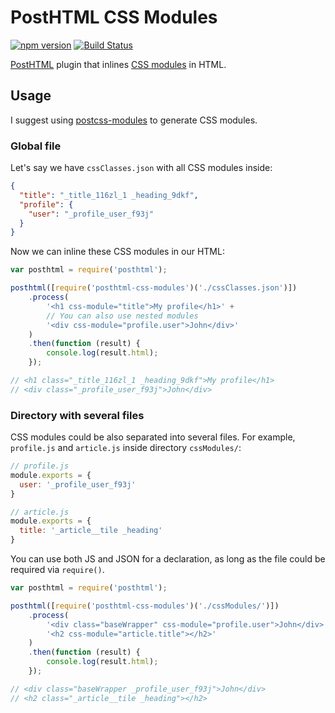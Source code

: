 # PostHTML CSS Modules
[![npm version](https://badge.fury.io/js/posthtml-css-modules.svg)](http://badge.fury.io/js/posthtml-css-modules)
[![Build Status](https://travis-ci.org/maltsev/posthtml-css-modules.svg?branch=master)](https://travis-ci.org/maltsev/posthtml-css-modules)

[PostHTML](https://github.com/posthtml/posthtml) plugin that inlines [CSS modules](https://github.com/css-modules/css-modules) in HTML.


## Usage
I suggest using [postcss-modules](https://github.com/outpunk/postcss-modules) to generate CSS modules.

### Global file
Let's say we have `cssClasses.json` with all CSS modules inside:
```json
{
  "title": "_title_116zl_1 _heading_9dkf",
  "profile": {
    "user": "_profile_user_f93j"
  }
}
```

Now we can inline these CSS modules in our HTML:
```js
var posthtml = require('posthtml');

posthtml([require('posthtml-css-modules')('./cssClasses.json')])
    .process(
        '<h1 css-module="title">My profile</h1>' +
        // You can also use nested modules
        '<div css-module="profile.user">John</div>'
    )
    .then(function (result) {
        console.log(result.html);
    });

// <h1 class="_title_116zl_1 _heading_9dkf">My profile</h1>
// <div class="_profile_user_f93j">John</div>
```

### Directory with several files
CSS modules could be also separated into several files.
For example, `profile.js` and `article.js` inside directory `cssModules/`:
```js
// profile.js
module.exports = {
  user: '_profile_user_f93j'
}
```

```js
// article.js
module.exports = {
  title: '_article__tile _heading'
}
```
You can use both JS and JSON for a declaration, as long as the file could be required via `require()`.

```js
var posthtml = require('posthtml');

posthtml([require('posthtml-css-modules')('./cssModules/')])
    .process(
        '<div class="baseWrapper" css-module="profile.user">John</div>' +
        '<h2 css-module="article.title"></h2>'
    )
    .then(function (result) {
        console.log(result.html);
    });

// <div class="baseWrapper _profile_user_f93j">John</div>
// <h2 class="_article__tile _heading"></h2>
```
